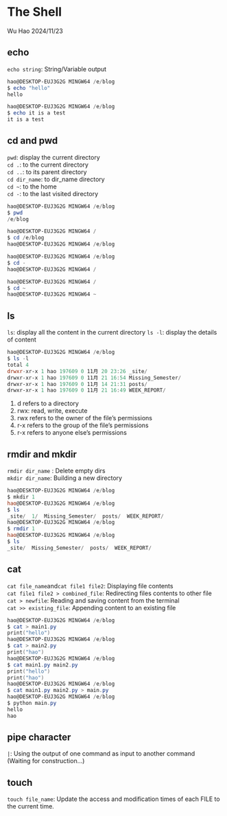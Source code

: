 # The Shell
Wu Hao
2024/11/23

## echo

`echo string`: String/Variable output

``` powershell
hao@DESKTOP-EUJ3G2G MINGW64 /e/blog
$ echo "hello"
hello

hao@DESKTOP-EUJ3G2G MINGW64 /e/blog
$ echo it is a test
it is a test
```

## cd and pwd

`pwd`: display the current directory<br> `cd .`: to the current
directory<br> `cd ..`: to its parent directory<br> `cd dir_name`: to
dir_name directory<br> `cd ~`: to the home<br> `cd -`: to the last
visited directory

``` powershell
hao@DESKTOP-EUJ3G2G MINGW64 /e/blog
$ pwd
/e/blog

hao@DESKTOP-EUJ3G2G MINGW64 /
$ cd /e/blog
hao@DESKTOP-EUJ3G2G MINGW64 /e/blog

hao@DESKTOP-EUJ3G2G MINGW64 /e/blog
$ cd -
hao@DESKTOP-EUJ3G2G MINGW64 /

hao@DESKTOP-EUJ3G2G MINGW64 /
$ cd ~
hao@DESKTOP-EUJ3G2G MINGW64 ~
```

## ls

`ls`: display all the content in the current directory `ls -l`: display
the details of content

``` powershell
hao@DESKTOP-EUJ3G2G MINGW64 /e/blog
$ ls -l
total 4
drwxr-xr-x 1 hao 197609 0 11月 20 23:26 _site/
drwxr-xr-x 1 hao 197609 0 11月 21 16:54 Missing_Semester/
drwxr-xr-x 1 hao 197609 0 11月 14 21:31 posts/
drwxr-xr-x 1 hao 197609 0 11月 21 16:49 WEEK_REPORT/
```

1.  d refers to a directory
2.  rwx: read, write, execute
3.  rwx refers to the owner of the file’s permissions
4.  r-x refers to the group of the file’s permissions
5.  r-x refers to anyone else’s permissions

## rmdir and mkdir

`rmdir dir_name` : Delete empty dirs<br> `mkdir dir_name`: Building a
new directory

``` powershell
hao@DESKTOP-EUJ3G2G MINGW64 /e/blog
$ mkdir 1
hao@DESKTOP-EUJ3G2G MINGW64 /e/blog
$ ls
_site/  1/  Missing_Semester/  posts/  WEEK_REPORT/
hao@DESKTOP-EUJ3G2G MINGW64 /e/blog
$ rmdir 1
hao@DESKTOP-EUJ3G2G MINGW64 /e/blog
$ ls
_site/  Missing_Semester/  posts/  WEEK_REPORT/
```

## cat

`cat file_name`and`cat file1 file2`: Displaying file contents<br>
`cat file1 file2 > combined_file`: Redirecting files contents to other
file<br> `cat > newfile`: Reading and saving content from the
terminal<br> `cat >> existing_file`: Appending content to an existing
file<br>

``` powershell
hao@DESKTOP-EUJ3G2G MINGW64 /e/blog
$ cat > main1.py
print("hello")
hao@DESKTOP-EUJ3G2G MINGW64 /e/blog
$ cat > main2.py
print("hao")
hao@DESKTOP-EUJ3G2G MINGW64 /e/blog
$ cat main1.py main2.py
print("hello")
print("hao")
hao@DESKTOP-EUJ3G2G MINGW64 /e/blog
$ cat main1.py main2.py > main.py
hao@DESKTOP-EUJ3G2G MINGW64 /e/blog
$ python main.py
hello
hao
```

## pipe character

`|`: Using the output of one command as input to another command<br>
(Waiting for construction…)

## touch

`touch file_name`: Update the access and modification times of each FILE
to the current time.
